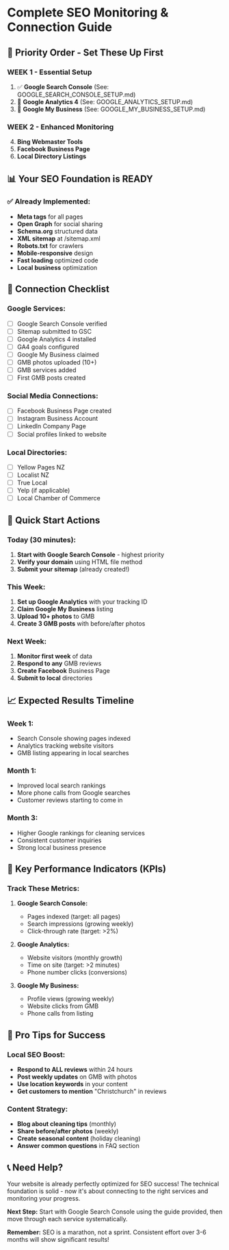 # Complete SEO Monitoring & Connection Guide

## 🎯 Priority Order - Set These Up First

### **WEEK 1** - Essential Setup
1. ✅ **Google Search Console** (See: GOOGLE_SEARCH_CONSOLE_SETUP.md)
2. 🔄 **Google Analytics 4** (See: GOOGLE_ANALYTICS_SETUP.md) 
3. 🔄 **Google My Business** (See: GOOGLE_MY_BUSINESS_SETUP.md)

### **WEEK 2** - Enhanced Monitoring
4. **Bing Webmaster Tools**
5. **Facebook Business Page**
6. **Local Directory Listings**

## 📊 Your SEO Foundation is READY

### ✅ Already Implemented:
- **Meta tags** for all pages
- **Open Graph** for social sharing
- **Schema.org** structured data
- **XML sitemap** at /sitemap.xml
- **Robots.txt** for crawlers
- **Mobile-responsive** design
- **Fast loading** optimized code
- **Local business** optimization

## 🔗 Connection Checklist

### Google Services:
- [ ] Google Search Console verified
- [ ] Sitemap submitted to GSC
- [ ] Google Analytics 4 installed
- [ ] GA4 goals configured
- [ ] Google My Business claimed
- [ ] GMB photos uploaded (10+)
- [ ] GMB services added
- [ ] First GMB posts created

### Social Media Connections:
- [ ] Facebook Business Page created
- [ ] Instagram Business Account
- [ ] LinkedIn Company Page
- [ ] Social profiles linked to website

### Local Directories:
- [ ] Yellow Pages NZ
- [ ] Localist NZ
- [ ] True Local
- [ ] Yelp (if applicable)
- [ ] Local Chamber of Commerce

## 📱 Quick Start Actions

### Today (30 minutes):
1. **Start with Google Search Console** - highest priority
2. **Verify your domain** using HTML file method
3. **Submit your sitemap** (already created!)

### This Week:
1. **Set up Google Analytics** with your tracking ID
2. **Claim Google My Business** listing
3. **Upload 10+ photos** to GMB
4. **Create 3 GMB posts** with before/after photos

### Next Week:
1. **Monitor first week** of data
2. **Respond to any** GMB reviews
3. **Create Facebook** Business Page
4. **Submit to local** directories

## 📈 Expected Results Timeline

### **Week 1:**
- Search Console showing pages indexed
- Analytics tracking website visitors
- GMB listing appearing in local searches

### **Month 1:**
- Improved local search rankings
- More phone calls from Google searches
- Customer reviews starting to come in

### **Month 3:**
- Higher Google rankings for cleaning services
- Consistent customer inquiries
- Strong local business presence

## 🎯 Key Performance Indicators (KPIs)

### Track These Metrics:
1. **Google Search Console:**
   - Pages indexed (target: all pages)
   - Search impressions (growing weekly)
   - Click-through rate (target: >2%)

2. **Google Analytics:**
   - Website visitors (monthly growth)
   - Time on site (target: >2 minutes)
   - Phone number clicks (conversions)

3. **Google My Business:**
   - Profile views (growing weekly)
   - Website clicks from GMB
   - Phone calls from listing

## 🚀 Pro Tips for Success

### Local SEO Boost:
- **Respond to ALL reviews** within 24 hours
- **Post weekly updates** on GMB with photos
- **Use location keywords** in your content
- **Get customers to mention** "Christchurch" in reviews

### Content Strategy:
- **Blog about cleaning tips** (monthly)
- **Share before/after photos** (weekly)
- **Create seasonal content** (holiday cleaning)
- **Answer common questions** in FAQ section

## 📞 Need Help?

Your website is already perfectly optimized for SEO success! The technical foundation is solid - now it's about connecting to the right services and monitoring your progress.

**Next Step:** Start with Google Search Console using the guide provided, then move through each service systematically.

**Remember:** SEO is a marathon, not a sprint. Consistent effort over 3-6 months will show significant results!